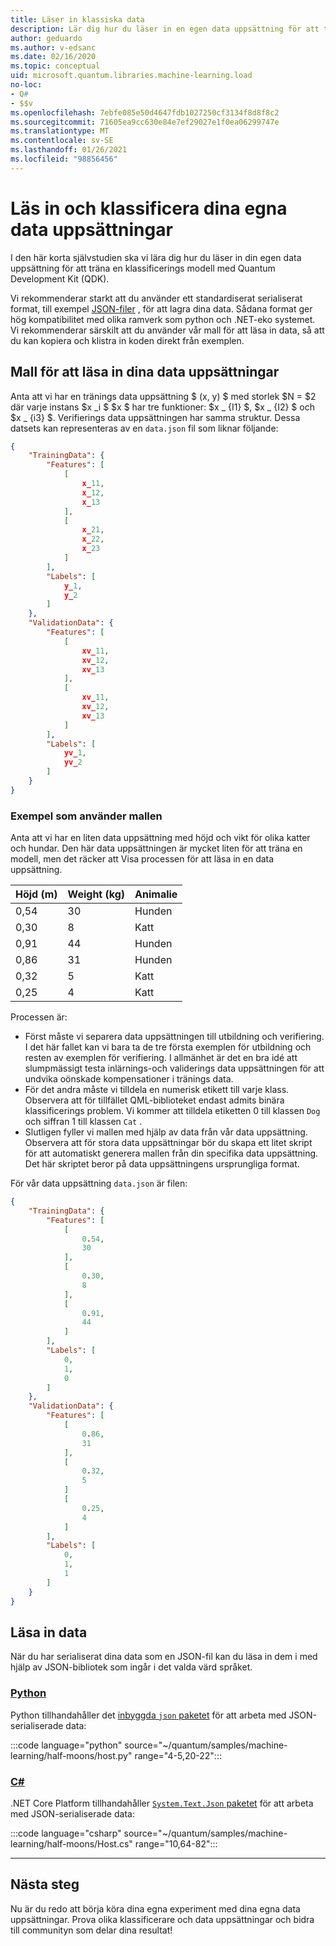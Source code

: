 ```yaml
---
title: Läser in klassiska data
description: Lär dig hur du läser in en egen data uppsättning för att träna en klassificerings modell med Microsoft Quantum Development Kit (QDK).
author: geduardo
ms.author: v-edsanc
ms.date: 02/16/2020
ms.topic: conceptual
uid: microsoft.quantum.libraries.machine-learning.load
no-loc:
- Q#
- $$v
ms.openlocfilehash: 7ebfe085e50d4647fdb1027250cf3134f8d8f8c2
ms.sourcegitcommit: 71605ea9cc630e84e7ef29027e1f0ea06299747e
ms.translationtype: MT
ms.contentlocale: sv-SE
ms.lasthandoff: 01/26/2021
ms.locfileid: "98856456"
---
```

# <a name="load-and-classify-your-own-datasets"></a>Läs in och klassificera dina egna data uppsättningar

I den här korta självstudien ska vi lära dig hur du läser in din egen data uppsättning för att träna en klassificerings modell med Quantum Development Kit (QDK).

Vi rekommenderar starkt att du använder ett standardiserat serialiserat format, till exempel [JSON-filer](https://en.wikipedia.org/wiki/JSON) , för att lagra dina data.
Sådana format ger hög kompatibilitet med olika ramverk som python och .NET-eko systemet.
Vi rekommenderar särskilt att du använder vår mall för att läsa in data, så att du kan kopiera och klistra in koden direkt från exemplen.

## <a name="template-for-loading-your-datasets"></a>Mall för att läsa in dina data uppsättningar

Anta att vi har en tränings data uppsättning $ (x, y) $ med storlek $N = $2 där varje instans $x _i $ $x $ har tre funktioner: $x _ {I1} $, $x _ {I2} $ och $x _ {i3} $.
Verifierings data uppsättningen har samma struktur.
Dessa datsets kan representeras av en `data.json` fil som liknar följande:

```json
{
    "TrainingData": {
        "Features": [
            [
                x_11,
                x_12,
                x_13
            ],
            [
                x_21,
                x_22,
                x_23
            ]
        ],
        "Labels": [
            y_1,
            y_2
        ]
    },
    "ValidationData": {
        "Features": [
            [
                xv_11,
                xv_12,
                xv_13
            ],
            [
                xv_11,
                xv_12,
                xv_13
            ]
        ],
        "Labels": [
            yv_1,
            yv_2
        ]
    }
}
```

### <a name="example-using-the-template"></a>Exempel som använder mallen

Anta att vi har en liten data uppsättning med höjd och vikt för olika katter och hundar. Den här data uppsättningen är mycket liten för att träna en modell, men det räcker att Visa processen för att läsa in en data uppsättning.

| Höjd (m) | Weight (kg) | Animalie |
|-----------|------------|--------|
| 0,54      | 30         | Hunden    |
| 0,30      | 8          | Katt    |
| 0,91      | 44         | Hunden    |
| 0,86      | 31          | Hunden    |
| 0,32      | 5         | Katt    |
| 0,25      | 4          | Katt    |

Processen är:

- Först måste vi separera data uppsättningen till utbildning och verifiering. I det här fallet kan vi bara ta de tre första exemplen för utbildning och resten av exemplen för verifiering. I allmänhet är det en bra idé att slumpmässigt testa inlärnings-och validerings data uppsättningen för att undvika oönskade kompensationer i tränings data.
- För det andra måste vi tilldela en numerisk etikett till varje klass. Observera att för tillfället QML-biblioteket endast admits binära klassificerings problem. Vi kommer att tilldela etiketten 0 till klassen `Dog` och siffran 1 till klassen `Cat` .
- Slutligen fyller vi mallen med hjälp av data från vår data uppsättning. Observera att för stora data uppsättningar bör du skapa ett litet skript för att automatiskt generera mallen från din specifika data uppsättning. Det här skriptet beror på data uppsättningens ursprungliga format.

För vår data uppsättning `data.json` är filen:

```json
{
    "TrainingData": {
        "Features": [
            [
                0.54,
                30
            ],
            [
                0.30,
                8
            ],
            [
                0.91,
                44
            ]
        ],
        "Labels": [
            0,
            1,
            0
        ]
    },
    "ValidationData": {
        "Features": [
            [
                0.86,
                31
            ],
            [
                0.32,
                5
            ]
            [
                0.25,
                4
            ]
        ],
        "Labels": [
            0,
            1,
            1
        ]
    }
}

```

## <a name="loading-the-data"></a>Läsa in data

När du har serialiserat dina data som en JSON-fil kan du läsa in dem i med hjälp av JSON-bibliotek som ingår i det valda värd språket.

### <a name="python"></a>[Python](#tab/tabid-python)

Python tillhandahåller det [inbyggda `json` paketet](https://docs.python.org/3.7/library/json.html) för att arbeta med JSON-serialiserade data:

:::code language="python" source="~/quantum/samples/machine-learning/half-moons/host.py" range="4-5,20-22":::

### <a name="c"></a>[C#](#tab/tabid-csharp)

.NET Core Platform tillhandahåller [ `System.Text.Json` paketet](https://www.nuget.org/packages/System.Text.Json) för att arbeta med JSON-serialiserade data:

:::code language="csharp" source="~/quantum/samples/machine-learning/half-moons/Host.cs" range="10,64-82":::

***

## <a name="next-steps"></a>Nästa steg

Nu är du redo att börja köra dina egna experiment med dina egna data uppsättningar. Prova olika klassificerare och data uppsättningar och bidra till communityn som delar dina resultat!
